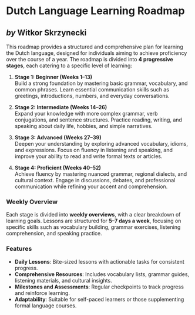 # Dutch Language Learning Roadmap
## *by* Witkor Skrzynecki

This roadmap provides a structured and comprehensive plan for learning the Dutch language, designed for individuals aiming to achieve proficiency over the course of a year. The roadmap is divided into **4 progressive stages**, each catering to a specific level of learning:

1.  **Stage 1: Beginner (Weeks 1–13)**  
    Build a strong foundation by mastering basic grammar, vocabulary, and common phrases. Learn essential communication skills such as greetings, introductions, numbers, and everyday conversations.
    
2.  **Stage 2: Intermediate (Weeks 14–26)**  
    Expand your knowledge with more complex grammar, verb conjugations, and sentence structures. Practice reading, writing, and speaking about daily life, hobbies, and simple narratives.
    
3.  **Stage 3: Advanced (Weeks 27–39)**  
    Deepen your understanding by exploring advanced vocabulary, idioms, and expressions. Focus on fluency in listening and speaking, and improve your ability to read and write formal texts or articles.
    
4.  **Stage 4: Proficient (Weeks 40–52)**  
    Achieve fluency by mastering nuanced grammar, regional dialects, and cultural context. Engage in discussions, debates, and professional communication while refining your accent and comprehension.

### Weekly Overview
Each stage is divided into **weekly overviews**, with a clear breakdown of learning goals. Lessons are structured for **5–7 days a week**, focusing on specific skills such as vocabulary building, grammar exercises, listening comprehension, and speaking practice.

### Features
-   **Daily Lessons**: Bite-sized lessons with actionable tasks for consistent progress.
-   **Comprehensive Resources**: Includes vocabulary lists, grammar guides, listening materials, 
    and cultural insights.
-   **Milestones and Assessments**: Regular checkpoints to track progress and reinforce learning.
-   **Adaptability**: Suitable for self-paced learners or those supplementing formal language 
    courses.

